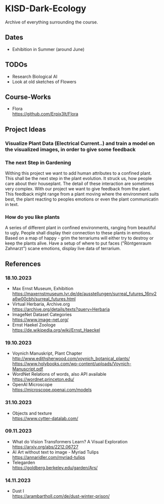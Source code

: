 # KISD-Dark-Ecology
Archive of everything surrounding the course.

## Dates
- Exhibition in Summer (around June)

## TODOs
- Research Biological AI
- Look at old sketches of Flowers

## Course-Works
- Flora <br> https://github.com/Erpix3lt/Flora

## Project Ideas
### Visualize Plant Data (Electrical Current..) and train a model on the visualized images, in order to give some feedback
### The next Step in Gardening
Withing this project we want to add human attributes to a confined plant. This shall be the next step in the plant evolution. It struck us, how people care about their houseplant.   The detail of these interaction are sometimes very complex. With our project we want to give feedback from the plant. This feedback might range from a plant moving where the environment suits best, the plant reacting to peoples emotions or even the plant communicatin in text.
### How do you like plants
A series of different plant in confined environments, ranging from beautiful to ugly. People shall display their connection to these plants in emotions. Based on a map of happy - grim the terrariums will either try to destroy or keep the plants alive.
Have a setup of where to put faces ("Röntgenraum Zahnarzt") scane emotions, display live data of terrarium.
  
## References
### 18.10.2023
- Max Ernst Museum, Exhibition <br> https://maxernstmuseum.lvr.de/de/ausstellungen/surreal_futures_16nv2a6w00cbh/surreal_futures.html
- Virtual Herbaria, Archive.org <br> https://archive.org/details/texts?query=Herbaria
- ImageNet Dataset Categories <br> https://www.image-net.org/
- Ernst Haekel Zoologe <br> https://de.wikipedia.org/wiki/Ernst_Haeckel

### 19.10.2023
- Voynich Manuskript, Plant Chapter <br> http://www.edithsherwood.com/voynich_botanical_plants/ <br> https://www.holybooks.com/wp-content/uploads/Voynich-Manuscript.pdf
- WordNet Relations of words, also API available <br> https://wordnet.princeton.edu/
- OpenAI Microscope <br> https://microscope.openai.com/models

### 31.10.2023
- Objects and texture <br> https://www.cytter-datalab.com/

### 09.11.2023
- What do Vision Transformers Learn? A Visual Exploration <br>https://arxiv.org/abs/2212.06727
- AI Art without text to image - Myriad Tulips <br>https://annaridler.com/myriad-tulips
- Telegarden <br> https://goldberg.berkeley.edu/garden/Ars/

### 14.11.2023
- Dust I <br> https://arambartholl.com/de/dust-winter-prison/
